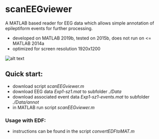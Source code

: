 # scanEEGviewer
A MATLAB based reader for EEG data which allows simple annotation of epileptiform events for further processing.
- developed on MATLAB 2019b, tested on 2015b, does not run on <= MATLAB 2014a
- optimized for screen resolution 1920x1200

![alt text](https://raw.githubusercontent.com/leahcimrelleum/scanEEGviewerTest01/main/ExampPrtScr.png)


## Quick start:
- download script *scanEEGviewer.m*
- download EEG data *Exp1-sz1.mat* to subfolder *./Data*
- download associated event data *Exp1-sz1-events.mat* to subfolder *./Data/annot*
- in MATLAB run script *scanEEGviewer.m*


### Usage with EDF:
- instructions can be found in the script *convertEDFtoMAT.m*
